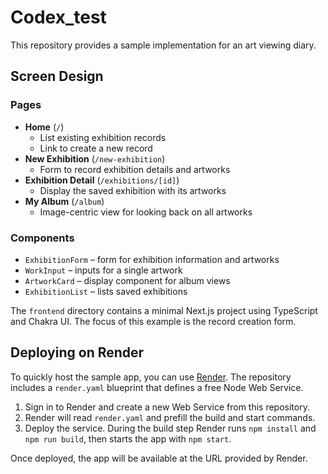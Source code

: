 # Codex_test

This repository provides a sample implementation for an art viewing diary.

## Screen Design

### Pages
- **Home** (`/`)
  - List existing exhibition records
  - Link to create a new record
- **New Exhibition** (`/new-exhibition`)
  - Form to record exhibition details and artworks
- **Exhibition Detail** (`/exhibitions/[id]`)
  - Display the saved exhibition with its artworks
- **My Album** (`/album`)
  - Image-centric view for looking back on all artworks

### Components
- `ExhibitionForm` – form for exhibition information and artworks
- `WorkInput` – inputs for a single artwork
- `ArtworkCard` – display component for album views
- `ExhibitionList` – lists saved exhibitions

The `frontend` directory contains a minimal Next.js project using TypeScript and Chakra UI. The focus of this example is the record creation form.

## Deploying on Render

To quickly host the sample app, you can use [Render](https://render.com). The repository includes a `render.yaml` blueprint that defines a free Node Web Service.

1. Sign in to Render and create a new Web Service from this repository.
2. Render will read `render.yaml` and prefill the build and start commands.
3. Deploy the service. During the build step Render runs `npm install` and `npm run build`, then starts the app with `npm start`.

Once deployed, the app will be available at the URL provided by Render.

